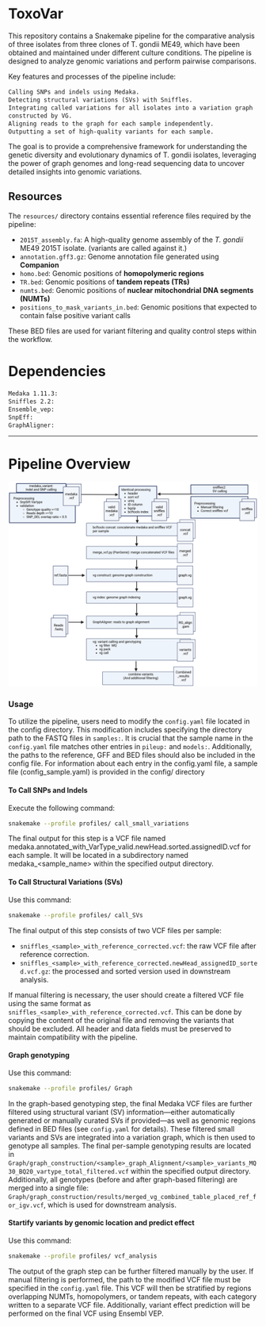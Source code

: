 # ToxoVar
This repository contains a Snakemake pipeline for the comparative analysis of three isolates from three clones of T. gondii ME49, which have been obtained and maintained under different culture conditions. The pipeline is designed to analyze genomic variations and perform pairwise comparisons.

Key features and processes of the pipeline include:

    Calling SNPs and indels using Medaka.
    Detecting structural variations (SVs) with Sniffles.
    Integrating called variations for all isolates into a variation graph constructed by VG.
    Aligning reads to the graph for each sample independently.
    Outputting a set of high-quality variants for each sample.

The goal is to provide a comprehensive framework for understanding the genetic diversity and evolutionary dynamics of T. gondii isolates, leveraging the power of graph genomes and long-read sequencing data to uncover detailed insights into genomic variations.
## Resources

The `resources/` directory contains essential reference files required by the pipeline:

- `2015T_assembly.fa`: A high-quality genome assembly of the *T. gondii* ME49 2015T isolate. (variants are called against it.)
- `annotation.gff3.gz`: Genome annotation file generated using **Companion**
- `homo.bed`: Genomic positions of **homopolymeric regions**
- `TR.bed`: Genomic positions of **tandem repeats (TRs)**
- `numts.bed`: Genomic positions of **nuclear mitochondrial DNA segments (NUMTs)**
- `positions_to_mask_variants_in.bed`: Genomic positions that expected to contain false positive variant calls

These BED files are used for variant filtering and quality control steps within the workflow.

# Dependencies
    Medaka 1.11.3:
    Sniffles 2.2:  
    Ensemble_vep: 
    SnpEff:       
    GraphAligner:  
    
---
# Pipeline Overview

![ToxoVar Pipeline Flowchart](FigS1.png)

### Usage
To utilize the pipeline, users need to modify the `config.yaml` file located in the config directory. This modification includes specifying the directory path to the FASTQ files in `samples:`. It is crucial that the sample name in the `config.yaml` file matches other entries in `pileup:` and `models:`. Additionally, the paths to the reference, GFF and BED files should also be included in the config file. For information about each entry in the config.yaml file, a sample file (config_sample.yaml) is provided in the config/ directory

#### To Call SNPs and Indels
Execute the following command:
```bash
snakemake --profile profiles/ call_small_variations
```
The final output for this step is a VCF file named medaka.annotated_with_VarType_valid.newHead.sorted.assignedID.vcf for each sample. It will be located in a subdirectory named medaka_<sample_name> within the specified output directory.

#### To Call Structural Variations (SVs)
Use this command:
```bash
snakemake --profile profiles/ call_SVs
```

The final output of this step consists of two VCF files per sample:
- `sniffles_<sample>_with_reference_corrected.vcf`: the raw VCF file after reference correction.
- `sniffles_<sample>_with_reference_corrected.newHead_assignedID_sorted.vcf.gz`: the processed and sorted version used in downstream analysis.

If manual filtering is necessary, the user should create a filtered VCF file using the same format as `sniffles_<sample>_with_reference_corrected.vcf`. This can be done by copying the content of the original file and removing the variants that should be excluded. All header and data fields must be preserved to maintain compatibility with the pipeline.

#### Graph genotyping
Use this command:
```bash
snakemake --profile profiles/ Graph
```
In the graph-based genotyping step, the final Medaka VCF files are further filtered using structural variant (SV) information—either automatically generated or manually curated SVs if provided—as well as genomic regions defined in BED files (see `config.yaml` for details). These filtered small variants and SVs are integrated into a variation graph, which is then used to genotype all samples. The final per-sample genotyping results are located in `Graph/graph_construction/<sample>_graph_Alignment/<sample>_variants_MQ30_BQ20_vartype_total_filtered.vcf` within the specified output directory. Additionally, all genotypes (before and after graph-based filtering) are merged into a single file: `Graph/graph_construction/results/merged_vg_combined_table_placed_ref_for_igv.vcf`, which is used for downstream analysis.

#### Startify variants by genomic location and predict effect 
Use this command:
```bash
snakemake --profile profiles/ vcf_analysis
```
The output of the graph step can be further filtered manually by the user. If manual filtering is performed, the path to the modified VCF file must be specified in the `config.yaml` file. This VCF will then be stratified by regions overlapping NUMTs, homopolymers, or tandem repeats, with each category written to a separate VCF file. Additionally, variant effect prediction will be performed on the final VCF using Ensembl VEP.







    

